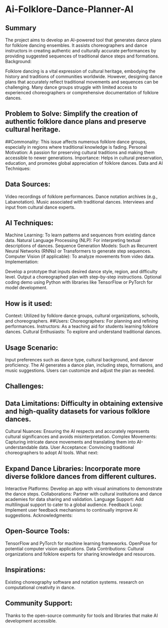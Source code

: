 # Ai-Folklore-Dance-Planner-AI
## Summary
The project aims to develop an AI-powered tool that generates dance plans for folklore dancing ensembles. It assists choreographers and dance instructors in creating authentic and culturally accurate performances by providing suggested sequences of traditional dance steps and formations.
Background:

Folklore dancing is a vital expression of cultural heritage, embodying the history and traditions of communities worldwide. However, designing dance plans that accurately reflect traditional movements and sequences can be challenging. Many dance groups struggle with limited access to experienced choreographers or comprehensive documentation of folklore dances.

## Problem to Solve: Simplify the creation of authentic folklore dance plans and preserve cultural heritage.
##Commonality: This issue affects numerous folklore dance groups, especially in regions where traditional knowledge is fading.
Personal Motivation: A passion for preserving cultural traditions and making them accessible to newer generations.
Importance: Helps in cultural preservation, education, and promotes global appreciation of folklore dances.
Data and AI Techniques:

## Data Sources:

Video recordings of folklore performances.
Dance notation archives (e.g., Labanotation).
Music associated with traditional dances.
Interviews and input from cultural dance experts.
## AI Techniques:

Machine Learning: To learn patterns and sequences from existing dance data.
Natural Language Processing (NLP): For interpreting textual descriptions of dances.
Sequence Generation Models: Such as Recurrent Neural Networks (RNNs) or Transformers to generate step sequences.
Computer Vision (if applicable): To analyze movements from video data.
Implementation:

Develop a prototype that inputs desired dance style, region, and difficulty level.
Output a choreographed plan with step-by-step instructions.
Optional coding demo using Python with libraries like TensorFlow or PyTorch for model development.
## How is it used:

Context: Utilized by folklore dance groups, cultural organizations, schools, and choreographers.
##Users:
Choreographers: For planning and refining performances.
Instructors: As a teaching aid for students learning folklore dances.
Cultural Enthusiasts: To explore and understand traditional dances.
## Usage Scenario:
Input preferences such as dance type, cultural background, and dancer proficiency.
The AI generates a dance plan, including steps, formations, and music suggestions.
Users can customize and adjust the plan as needed.
## Challenges:

## Data Limitations: Difficulty in obtaining extensive and high-quality datasets for various folklore dances.
Cultural Nuances: Ensuring the AI respects and accurately represents cultural significances and avoids misinterpretation.
Complex Movements: Capturing intricate dance movements and translating them into AI-understandable data.
User Acceptance: Convincing traditional choreographers to adopt AI tools.
What next:

## Expand Dance Libraries: Incorporate more diverse folklore dances from different cultures.
Interactive Platforms: Develop an app with visual animations to demonstrate the dance steps.
Collaborations: Partner with cultural institutions and dance academies for data sharing and validation.
Language Support: Add multilingual support to cater to a global audience.
Feedback Loop: Implement user feedback mechanisms to continually improve AI suggestions.
Acknowledgments:

## Open-Source Tools:
TensorFlow and PyTorch for machine learning frameworks.
OpenPose for potential computer vision applications.
Data Contributions:
Cultural organizations and folklore experts for sharing knowledge and resources.
## Inspirations:
Existing choreography software and notation systems.
research on computational creativity in dance.
## Community Support:
Thanks to the open-source community for tools and libraries that make AI development accessible.
